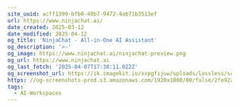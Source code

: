 ```yaml
---
site_uuid: acff1399-bfb0-40b7-9472-4ab71b3513ef
url: https://www.ninjachat.ai/
date_created: 2025-03-12
date_modified: 2025-04-12
og_title: 'NinjaChat - All-in-One AI Assistant'
og_description: '>-'
og_image: https://www.ninjachat.ai/ninjachat-preview.png
og_url: https://www.ninjachat.ai
og_last_fetch: '2025-04-07T17:38:11.022Z'
og_screenshot_url: https://ik.imagekit.io/xvpgfijuw/uploads/lossless/screenshots/20250528_NinjaChat_og_screenshot.jpeg
https: //og-screenshots-prod.s3.amazonaws.com/1920x1080/80/false/2fe92ab54eae25c47502949042e414d0416d611a89c6b6feff5b62e95efb0ef6.jpeg
tags:
  - AI-Workspaces
---
```


